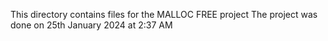This directory contains files for the MALLOC FREE project
The project was done on 25th January 2024 at 2:37 AM
